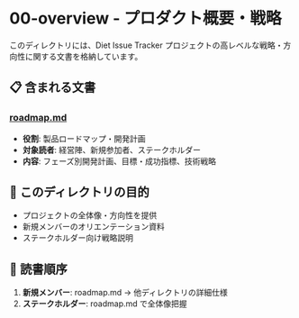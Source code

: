 # 00-overview - プロダクト概要・戦略

このディレクトリには、Diet Issue Tracker プロジェクトの高レベルな戦略・方向性に関する文書を格納しています。

## 📋 含まれる文書

### [roadmap.md](./roadmap.md)
- **役割**: 製品ロードマップ・開発計画
- **対象読者**: 経営陣、新規参加者、ステークホルダー
- **内容**: フェーズ別開発計画、目標・成功指標、技術戦略

## 🎯 このディレクトリの目的

- プロジェクトの全体像・方向性を提供
- 新規メンバーのオリエンテーション資料
- ステークホルダー向け戦略説明

## 📖 読書順序

1. **新規メンバー**: roadmap.md → 他ディレクトリの詳細仕様
2. **ステークホルダー**: roadmap.md で全体像把握